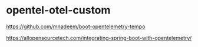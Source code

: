 # opentel-otel-custom

https://github.com/mnadeem/boot-opentelemetry-tempo

https://allopensourcetech.com/integrating-spring-boot-with-opentelemetry/
